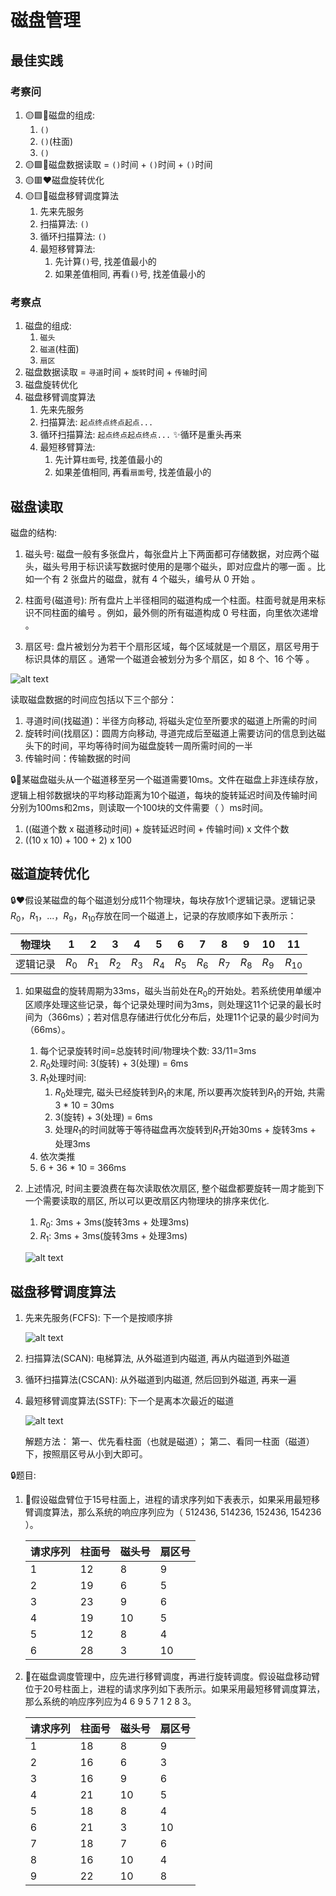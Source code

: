 # 磁盘管理

## 最佳实践

### 考察问


1. 🟡🟩💚磁盘的组成:
    1. `()`
    2. `()`(柱面)
    3. `()`
2. 🟡🟩💚磁盘数据读取 = `()`时间 + `()`时间 + `()`时间
3. 🟡🟥❤️磁盘旋转优化
4. 🟡🟨💚磁盘移臂调度算法
    1. 先来先服务
    2. 扫描算法: `()`
    3. 循环扫描算法: `()` 
    4. 最短移臂算法:
        1. 先计算`()`号, 找差值最小的
        2. 如果差值相同, 再看`()`号, 找差值最小的

### 考察点

1. 磁盘的组成:
    1. `磁头`
    2. `磁道`(柱面)
    3. `扇区`
2. 磁盘数据读取 = `寻道`时间 + `旋转`时间 + `传输`时间
3. 磁盘旋转优化
4. 磁盘移臂调度算法
    1. 先来先服务
    2. 扫描算法: `起点终点终点起点...`
    3. 循环扫描算法: `起点终点起点终点...` ✨循环是重头再来
    4. 最短移臂算法:
        1. 先计算`柱面`号, 找差值最小的
        2. 如果差值相同, 再看`扇面`号, 找差值最小的

## 磁盘读取

磁盘的结构:

1. 磁头号: 磁盘一般有多张盘片，每张盘片上下两面都可存储数据，对应两个磁头，磁头号用于标识读写数据时使用的是哪个磁头，即对应盘片的哪一面 。比如一个有 2 张盘片的磁盘，就有 4 个磁头，编号从 0 开始 。

2. 柱面号(磁道号): 所有盘片上半径相同的磁道构成一个柱面。柱面号就是用来标识不同柱面的编号 。例如，最外侧的所有磁道构成 0 号柱面，向里依次递增 。

3. 扇区号: 盘片被划分为若干个扇形区域，每个区域就是一个扇区，扇区号用于标识具体的扇区 。通常一个磁道会被划分为多个扇区，如 8 个、16 个等 。

![alt text](计算机硬件/3.png)

读取磁盘数据的时间应包括以下三个部分：

1. 寻道时间(找磁道)：半径方向移动, 将磁头定位至所要求的磁道上所需的时间
2. 旋转时间(找扇区)：圆周方向移动, 寻道完成后至磁道上需要访问的信息到达磁头下的时间，平均等待时间为磁盘旋转一周所需时间的一半
3. 传输时间：传输数据的时间

🔒💚某磁盘磁头从一个磁道移至另一个磁道需要10ms。文件在磁盘上非连续存放，逻辑上相邻数据块的平均移动距离为10个磁道，每块的旋转延迟时间及传输时间分别为100ms和2ms，则读取一个100块的文件需要（  ）ms时间。

1. ((磁道个数 x 磁道移动时间) + 旋转延迟时间 + 传输时间) x 文件个数
2. ((10 x 10) + 100 + 2) x 100

## 磁道旋转优化

🔒❤️假设某磁盘的每个磁道划分成11个物理块，每块存放1个逻辑记录。逻辑记录$R_0$，$R_1$，...，$R_9$，$R_{10}$存放在同一个磁道上，记录的存放顺序如下表所示：

|物理块|1|2|3|4|5|6|7|8|9|10|11|
| ---- | ---- | ---- | ---- | ---- | ---- | ---- | ---- | ---- | ---- | ---- | ---- |
|逻辑记录|$R_0$|$R_1$|$R_2$|$R_3$|$R_4$|$R_5$|$R_6$|$R_7$|$R_8$|$R_9$|$R_{10}$|

1. 如果磁盘的旋转周期为33ms，磁头当前处在$R_0$的开始处。若系统使用单缓冲区顺序处理这些记录，每个记录处理时间为3ms，则处理这11个记录的最长时间为（366ms）；若对信息存储进行优化分布后，处理11个记录的最少时间为（66ms）。

    1. 每个记录旋转时间=总旋转时间/物理块个数: 33/11=3ms
    2. $R_0$处理时间: 3(旋转) + 3(处理) = 6ms
    3. $R_1$处理时间:
        1. $R_0$处理完, 磁头已经旋转到$R_1$的末尾, 所以要再次旋转到$R_1$的开始, 共需3 * 10 = 30ms
        2. 3(旋转) + 3(处理) = 6ms
        3. 处理$R_1$的时间就等于等待磁盘再次旋转到$R_1$开始30ms + 旋转3ms + 处理3ms
    4. 依次类推
    5. 6 + 36 * 10 = 366ms

1. 上述情况, 时间主要浪费在每次读取依次扇区, 整个磁盘都要旋转一周才能到下一个需要读取的扇区, 所以可以更改扇区内物理块的排序来优化.

    1. $R_0$: 3ms + 3ms(旋转3ms + 处理3ms)
    2. $R_1$: 3ms + 3ms(旋转3ms + 处理3ms)

    ![alt text](计算机硬件/4.png)

## 磁盘移臂调度算法

1. 先来先服务(FCFS): 下一个是按顺序排

    ![alt text](计算机硬件/7.png)

2. 扫描算法(SCAN): 电梯算法, 从外磁道到内磁道, 再从内磁道到外磁道
3. 循环扫描算法(CSCAN): 从外磁道到内磁道, 然后回到外磁道, 再来一遍
4. 最短移臂调度算法(SSTF): 下一个是离本次最近的磁道

    ![alt text](计算机硬件/8.png)

    解题方法：
    第一、优先看柱面（也就是磁道）；
    第二、看同一柱面（磁道）下，按照扇区号从小到大即可。

🔒题目:

1. 💚假设磁盘臂位于15号柱面上，进程的请求序列如下表表示，如果采用最短移臂调度算法，那么系统的响应序列应为（ 512436, 514236, 152436, 154236 ）。

    |请求序列|柱面号|磁头号|扇区号|
    | ---- | ---- | ---- | ---- |
    |1|12|8|9|
    |2|19|6|5|
    |3|23|9|6|
    |4|19|10|5|
    |5|12|8|4|
    |6|28|3|10|

2. 💚在磁盘调度管理中，应先进行移臂调度，再进行旋转调度。假设磁盘移动臂位于20号柱面上，进程的请求序列如下表所示。如果采用最短移臂调度算法，那么系统的响应序列应为4 6 9 5 7 1 2 8 3。

    |请求序列|柱面号|磁头号|扇区号|
    | ---- | ---- | ---- | ---- |
    |1|18|8|9|
    |2|16|6|3|
    |3|16|9|6|
    |4|21|10|5|
    |5|18|8|4|
    |6|21|3|10|
    |7|18|7|6|
    |8|16|10|4|
    |9|22|10|8|
